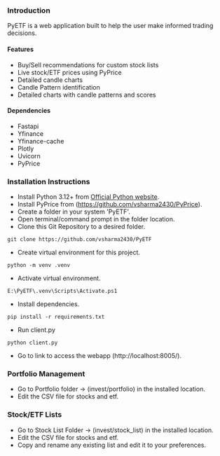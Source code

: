 ### Introduction 

PyETF is a web application built to help the user make informed trading decisions.

#### Features
- Buy/Sell recommendations for custom stock lists
- Live stock/ETF prices using PyPrice
- Detailed candle charts
- Candle Pattern identification
- Detailed charts with candle patterns and scores

#### Dependencies
- Fastapi
- Yfinance
- Yfinance-cache
- Plotly
- Uvicorn
- PyPrice

### Installation Instructions

- Install Python 3.12+ from [Official Python website](https://www.python.org/downloads/).
- Install PyPrice from (https://github.com/vsharma2430/PyPrice).
- Create a folder in your system 'PyETF'.
- Open terminal/command prompt in the folder location.
- Clone this Git Repository to a desired folder.

```custom_prefix(E:\PyETF>)
git clone https://github.com/vsharma2430/PyETF
```
- Create virtual environment for this project.

```custom_prefix(E:\PyETF>)
python -m venv .venv
```
- Activate virtual environment.
```custom_prefix(E:\PyETF>)
E:\PyETF\.venv\Scripts\Activate.ps1
```
- Install dependencies.
```custom_prefix((.venv) E:\PyETF>)
pip install -r requirements.txt
```
- Run client.py
```custom_prefix((.venv) E:\PyETF>)
python client.py
```
- Go to link to access the webapp (http://localhost:8005/).

### Portfolio Management
- Go to Portfolio folder -> (invest/portfolio) in the installed location.
- Edit the CSV file for stocks and etf.

### Stock/ETF Lists
- Go to Stock List Folder -> (invest/stock_list) in the installed location.
- Edit the CSV file for stocks and etf.
- Copy and rename any existing list and edit it to your preferences.
